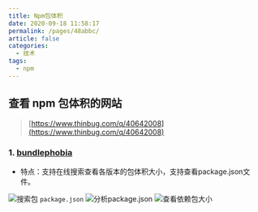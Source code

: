 ```yaml
---
title: Npm包体积
date: 2020-09-18 11:58:17
permalink: /pages/48abbc/
article: false
categories:
  - 技术
tags:
  - npm
---
```


## 查看 npm 包体积的网站

> [https://www.thinbug.com/q/40642008](https://www.thinbug.com/q/40642008)

### 1. [bundlephobia](https://bundlephobia.com/)

- 特点：支持在线搜索查看各版本的包体积大小，支持查看package.json文件。

![搜索包](https://cdn.jsdelivr.net/gh/JS-banana/images/vuepress/npm-size-1.png)
`package.json`
![分析package.json](https://cdn.jsdelivr.net/gh/JS-banana/images/vuepress/npm-size-2.png)
![查看依赖包大小](https://cdn.jsdelivr.net/gh/JS-banana/images/vuepress/npm-size-3.png)
